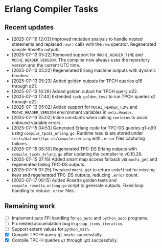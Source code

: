 # Erlang Compiler Tasks

## Recent updates
- [2025-07-16 12:03] Improved mutation analysis to handle nested statements and
  replaced `rem()` calls with the `rem` operator. Regenerated sample Rosetta
  outputs.
- [2025-07-13 05:22] Removed support for `MOCHI_HEADER_TIME` and
  `MOCHI_HEADER_VERSION`. The compiler now always uses the repository
  version and the current UTC time.
- [2025-07-13 05:22] Regenerated Erlang machine outputs with dynamic headers.
- [2025-07-13 05:23] Added golden outputs for TPCH queries q16 through q21.
- [2025-07-13 16:26] Added golden output for TPCH query q22.
- [2025-07-13 17:40] Extended `tpch_golden_test` to run TPCH queries q1 through q22.
- [2025-07-13 05:02] Added support for `MOCHI_HEADER_TIME` and `MOCHI_HEADER_VERSION` environment variables in `meta.Header`.
- [2025-07-13 05:02] Inline constants when calling `contains` to avoid unbound variable errors.
- [2025-07-15 04:53] Generated Erlang code for TPC-DS queries q1-q99 using
  `compile_tpcds_erlang.go`. Runtime results are stored under
  `tests/dataset/tpc-ds/compiler/erlang` with `.error` files capturing
  failures.
- [2025-07-15 06:30] Regenerated TPC-DS Erlang outputs with `compile_tpcds_erlang.go`
  after updating the compiler to v0.10.26.
- [2025-07-15 07:16] Added smart map access fallback via `mochi_get` and
  regenerated failing TPC-DS outputs.
- [2025-07-15 07:25] Tweaked `mochi_get` to return `undefined` for missing
  keys and regenerated TPC-DS outputs, reducing `.error` count.
- [2025-07-17 00:15] Added Rosetta golden tests and `compile_rosetta_erlang.go`
  script to generate outputs. Fixed loop handling to reduce `.error` files.

## Remaining work
- [ ] Implement auto FFI handling for `go_auto` and `python_auto` programs.
- [ ] Fix nested accumulation bug in `group_items_iteration`.
- [ ] Support extern values for `python_math`.
- [x] Compile TPC-H query `q1.mochi` successfully.
- [x] Compile TPC-H queries `q2` through `q22` successfully.

